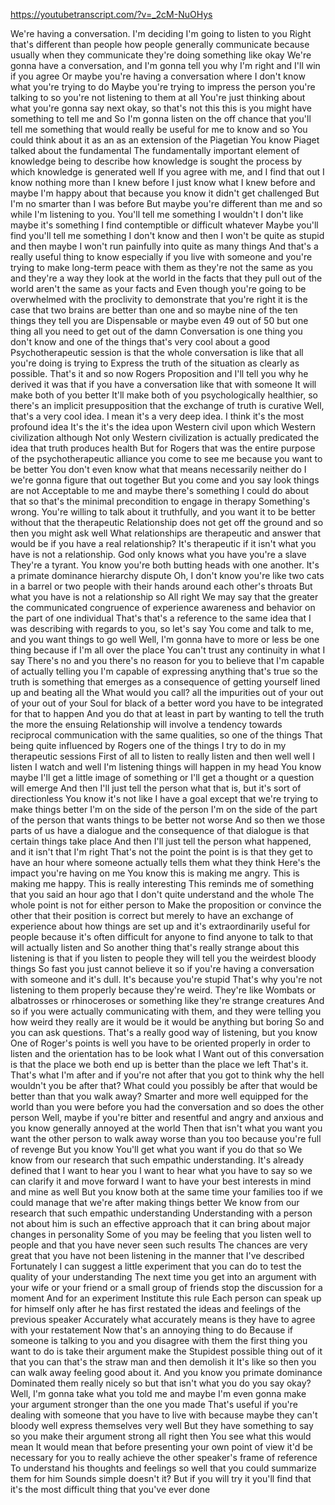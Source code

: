 https://youtubetranscript.com/?v=_2cM-NuOHys

 We're having a conversation. I'm deciding I'm going to listen to you Right that's different than people how people generally communicate because usually when they communicate they're doing something like okay We're gonna have a conversation, and I'm gonna tell you why I'm right and I'll win if you agree Or maybe you're having a conversation where I don't know what you're trying to do Maybe you're trying to impress the person you're talking to so you're not listening to them at all You're just thinking about what you're gonna say next okay, so that's not this this is you might have something to tell me and So I'm gonna listen on the off chance that you'll tell me something that would really be useful for me to know and so You could think about it as an as an extension of the Piagetian You know Piaget talked about the fundamental The fundamentally important element of knowledge being to describe how knowledge is sought the process by which knowledge is generated well If you agree with me, and I find that out I know nothing more than I knew before I just know what I knew before and maybe I'm happy about that because you know it didn't get challenged But I'm no smarter than I was before But maybe you're different than me and so while I'm listening to you. You'll tell me something I wouldn't I don't like maybe it's something I find contemptible or difficult whatever Maybe you'll find you'll tell me something I don't know and then I won't be quite as stupid and then maybe I won't run painfully into quite as many things And that's a really useful thing to know especially if you live with someone and you're trying to make long-term peace with them as they're not the same as you and they're a way they look at the world in the facts that they pull out of the world aren't the same as your facts and Even though you're going to be overwhelmed with the proclivity to demonstrate that you're right it is the case that two brains are better than one and so maybe nine of the ten things they tell you are Dispensable or maybe even 49 out of 50 but one thing all you need to get out of the damn Conversation is one thing you don't know and one of the things that's very cool about a good Psychotherapeutic session is that the whole conversation is like that all you're doing is trying to Express the truth of the situation as clearly as possible. That's it and so now Rogers Proposition and I'll tell you why he derived it was that if you have a conversation like that with someone It will make both of you better It'll make both of you psychologically healthier, so there's an implicit presupposition that the exchange of truth is curative Well, that's a very cool idea. I mean it's a very deep idea. I think it's the most profound idea It's the it's the idea upon Western civil upon which Western civilization although Not only Western civilization is actually predicated the idea that truth produces health But for Rogers that was the entire purpose of the psychotherapeutic alliance you come to see me because you want to be better You don't even know what that means necessarily neither do I we're gonna figure that out together But you come and you say look things are not Acceptable to me and maybe there's something I could do about that so that's the minimal precondition to engage in therapy Something's wrong. You're willing to talk about it truthfully, and you want it to be better without that the therapeutic Relationship does not get off the ground and so then you might ask well What relationships are therapeutic and answer that would be if you have a real relationship? It's therapeutic if it isn't what you have is not a relationship. God only knows what you have you're a slave They're a tyrant. You know you're both butting heads with one another. It's a primate dominance hierarchy dispute Oh, I don't know you're like two cats in a barrel or two people with their hands around each other's throats But what you have is not a relationship so All right We may say that the greater the communicated congruence of experience awareness and behavior on the part of one individual That's that's a reference to the same idea that I was describing with regards to you, so let's say You come and talk to me, and you want things to go well Well, I'm gonna have to more or less be one thing because if I'm all over the place You can't trust any continuity in what I say There's no and you there's no reason for you to believe that I'm capable of actually telling you I'm capable of expressing anything that's true so the truth is something that emerges as a consequence of getting yourself lined up and beating all the What would you call? all the impurities out of your out of your out of your Soul for black of a better word you have to be integrated for that to happen And you do that at least in part by wanting to tell the truth the more the ensuing Relationship will involve a tendency towards reciprocal communication with the same qualities, so one of the things That being quite influenced by Rogers one of the things I try to do in my therapeutic sessions First of all to listen to really listen and then well well I listen I watch and well I'm listening things will happen in my head You know maybe I'll get a little image of something or I'll get a thought or a question will emerge And then I'll just tell the person what that is, but it's sort of directionless You know it's not like I have a goal except that we're trying to make things better I'm on the side of the person I'm on the side of the part of the person that wants things to be better not worse And so then we those parts of us have a dialogue and the consequence of that dialogue is that certain things take place And then I'll just tell the person what happened, and it isn't that I'm right That's not the point the point is is that they get to have an hour where someone actually tells them what they think Here's the impact you're having on me You know this is making me angry. This is making me happy. This is really interesting This reminds me of something that you said an hour ago that I don't quite understand and the whole The whole point is not for either person to Make the proposition or convince the other that their position is correct but merely to have an exchange of experience about how things are set up and it's extraordinarily useful for people because it's often difficult for anyone to find anyone to talk to that will actually listen and So another thing that's really strange about this listening is that if you listen to people they will tell you the weirdest bloody things So fast you just cannot believe it so if you're having a conversation with someone and it's dull. It's because you're stupid That's why you're not listening to them properly because they're weird. They're like Wombats or albatrosses or rhinoceroses or something like they're strange creatures And so if you were actually communicating with them, and they were telling you how weird they really are it would be it would be anything but boring So and you can ask questions. That's a really good way of listening, but you know One of Roger's points is well you have to be oriented properly in order to listen and the orientation has to be look what I Want out of this conversation is that the place we both end up is better than the place we left That's it. That's what I'm after and if you're not after that you got to think why the hell wouldn't you be after that? What could you possibly be after that would be better than that you walk away? Smarter and more well equipped for the world than you were before you had the conversation and so does the other person Well, maybe if you're bitter and resentful and angry and anxious and you know generally annoyed at the world Then that isn't what you want you want the other person to walk away worse than you too because you're full of revenge But you know You'll get what you want if you do that so We know from our research that such empathic understanding. It's already defined that I want to hear you I want to hear what you have to say so we can clarify it and move forward I want to have your best interests in mind and mine as well But you know both at the same time your families too if we could manage that we're after making things better We know from our research that such empathic understanding Understanding with a person not about him is such an effective approach that it can bring about major changes in personality Some of you may be feeling that you listen well to people and that you have never seen such results The chances are very great that you have not been listening in the manner that I've described Fortunately I can suggest a little experiment that you can do to test the quality of your understanding The next time you get into an argument with your wife or your friend or a small group of friends stop the discussion for a moment And for an experiment Institute this rule Each person can speak up for himself only after he has first restated the ideas and feelings of the previous speaker Accurately what accurately means is they have to agree with your restatement Now that's an annoying thing to do Because if someone is talking to you and you disagree with them the first thing you want to do is take their argument make the Stupidest possible thing out of it that you can that's the straw man and then demolish it It's like so then you can walk away feeling good about it. And you know you primate dominance Dominated them really nicely so but that isn't what you do you say okay? Well, I'm gonna take what you told me and maybe I'm even gonna make your argument stronger than the one you made That's useful if you're dealing with someone that you have to live with because maybe they can't bloody well express themselves very well But they have something to say so you make their argument strong all right then You see what this would mean It would mean that before presenting your own point of view it'd be necessary for you to really achieve the other speaker's frame of reference To understand his thoughts and feelings so well that you could summarize them for him Sounds simple doesn't it? But if you will try it you'll find that it's the most difficult thing that you've ever done